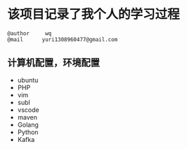 # 该项目记录了我个人的学习过程
    @author     wq
    @mail      yuri1308960477@gmail.com

## 计算机配置，环境配置
- ubuntu
- PHP
- vim
- subl
- vscode
- maven
- Golang
- Python
- Kafka